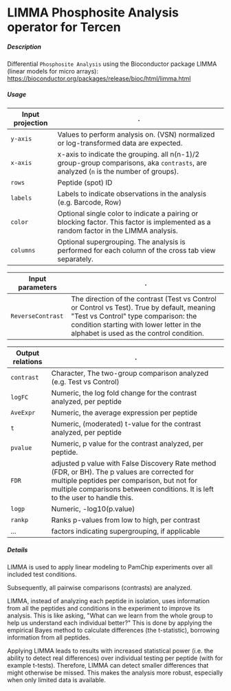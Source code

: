 # LIMMA Phosphosite Analysis operator for Tercen

##### Description

Differential `Phosphosite Analysis` using the Bioconductor package LIMMA (linear models for micro arrays):
https://bioconductor.org/packages/release/bioc/html/limma.html


##### Usage



Input projection|.
---|---
`y-axis` | Values to perform analysis on. (VSN) normalized or log-transformed data are expected.
`x-axis` | x-axis to indicate the grouping. all n(n-1)/2 group-group comparisons, aka `contrasts`,  are analyzed (`n` is the number of groups).
`rows` | Peptide (spot) ID
`labels`| Labels to indicate observations in the analysis (e.g. Barcode, Row)
`color`| Optional single color to indicate a pairing or blocking factor. This factor is implemented as a random factor in the LIMMA analysis. 
`columns`| Optional supergrouping. The analysis is performed for each column of the cross tab view separately.


Input parameters|.
---|---
`ReverseContrast`| The direction of the contrast (Test vs Control or Control vs Test). True by default, meaning "Test vs Control" type comparison: the condition starting with lower letter in the alphabet is used as the control condition.


Output relations|.
---|---
`contrast`|Character, The two-group comparison analyzed (e.g. Test vs Control)
`logFC`|Numeric, the log fold change for the contrast analyzed, per peptide
`AveExpr`| Numeric, the average expression per peptide
`t`|Numeric, (moderated)  t-value for the contrast analyzed, per peptide
`pvalue`|Numeric, p value for the contrast analyzed, per peptide. 
`FDR`|adjusted p value with False Discovery Rate method (FDR, or BH). The p values are corrected for multiple peptides per comparison, but not for multiple comparisons between conditions. It is left to the user to handle this.
`logp`| Numeric, -log10(p.value)
`rankp`| Ranks p-values from low to high, per contrast
...|factors indicating supergrouping, if applicable

##### Details

LIMMA is used to apply linear modeling to PamChip experiments over all included test conditions.

Subsequently, all pairwise comparisons (contrasts) are analyzed.

LIMMA, instead of analyzing each peptide in isolation, uses information from all the peptides and conditions in the experiment to improve its analysis. This is like asking, "What can we learn from the whole group to help us understand each individual better?" This is done by applying the empirical Bayes method to calculate differences (the t-statistic), borrowing information from all peptides. 

Applying LIMMA leads to results with increased statistical power (i.e. the ability to detect real differences) over individual testing per peptide (with for example t-tests). Therefore, LIMMA can detect smaller differences that might otherwise be missed. This makes the analysis more robust, especially when only limited data is available.







 
 
